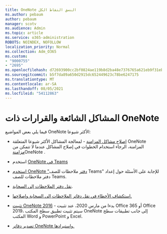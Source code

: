 ```yaml
---
title: OneNote النسق التقاط الكل
ms.author: pebaum
author: pebaum
manager: scotv
ms.audience: Admin
ms.topic: article
ms.service: o365-administration
ROBOTS: NOINDEX, NOFOLLOW
localization_priority: Normal
ms.collection: Adm_O365
ms.custom:
- "9000755"
- "2695"
ms.openlocfilehash: d72693900cc2bf0824ae119b8d2ba48e7376765a621eb9f31eb0fe053735f0b0
ms.sourcegitcommit: b5f7da89a650d2915dc652449623c78be6247175
ms.translationtype: MT
ms.contentlocale: ar-SA
ms.lasthandoff: 08/05/2021
ms.locfileid: "54112863"
---
```

# <a name="common-issues-and-resolutions-with-onenote"></a>المشاكل الشائعة والقرارات ذات OneNote

فيما يلي بعض المواضيع OneNote الأكثر شيوعا:

- [إصلاح مشاكل المزامنة](https://support.office.com/article/299495ef-66d1-448f-90c1-b785a6968d45) - لمعالجة المشاكل الأكثر شيوعا المتعلقة OneNote المزامنة، الرجاء استخدام الخطوات في إصلاح المشاكل عندما لا تتمكن من [مزامنة](https://support.office.com/article/Fix-issues-when-you-can-t-sync-OneNote-299495ef-66d1-448f-90c1-b785a6968d45)OneNote .

- استخدم [OneNote في Teams](https://support.microsoft.com/office/0ec78cc3-ba3b-4279-a88e-aa40af9865c2) 

- [استخدم OneNote "دفتر](https://support.office.com/article/bd77f11f-27cd-4d41-bfbd-2b11799f1440) ملاحظات للصف Teams" للإجابة على الأسئلة حول إعداد دفتر ملاحظات للصف Teams.

- [نقل دفتر الملاحظات إلى السحابة](https://support.office.com/article/d5c28b91-7b9c-45be-8f0c-529bdbba019a).

- [استكشاف الأخطاء في نقل دفاتر الملاحظات إلى السحابة وإصلاحها.](https://support.office.com/article/70528107-11dc-4f3f-b695-b150059dfd78)

- [تثبيت OneNote 2016](https://support.office.com/article/c08068d8-b517-4464-9ff2-132cb9c45c08) - بدءا من مارس 2020، عند تثبيت Office 365 أو Office 2019، سيتم تثبيت تطبيق سطح المكتب OneNote إلى جانب تطبيقات سطح المكتب Word و PowerPoint و Excel.

- [تصدير دفاتر OneNote واستيرادها.](https://support.office.com/article/a4b60da5-8f33-464e-b1ba-b95ce540f309)

